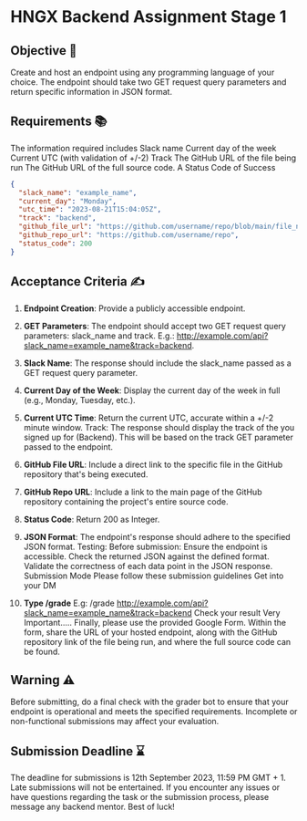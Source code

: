 # HNGX Backend Assignment Stage 1

## Objective 🎯

Create and host an endpoint using any programming language of your choice.
The endpoint should take two GET request query parameters and return specific information in JSON format.

## Requirements 📚

The information required includes Slack name
Current day of the week Current UTC (with validation of +/-2)
Track
The GitHub URL of the file being run
The GitHub URL of the full source code.
A Status Code of Success

```json
{
  "slack_name": "example_name",
  "current_day": "Monday",
  "utc_time": "2023-08-21T15:04:05Z",
  "track": "backend",
  "github_file_url": "https://github.com/username/repo/blob/main/file_name.ext",
  "github_repo_url": "https://github.com/username/repo",
  "status_code": 200
}
```

## Acceptance Criteria ✍️

1. **Endpoint Creation**: Provide a publicly accessible endpoint.
2. **GET Parameters**: The endpoint should accept two GET request query parameters: slack_name and track.
   E.g.: http://example.com/api?slack_name=example_name&track=backend.
3. **Slack Name**: The response should include the slack_name passed as a GET request query parameter.
4. **Current Day of the Week**: Display the current day of the week in full (e.g., Monday, Tuesday, etc.).
5. **Current UTC Time**: Return the current UTC, accurate within a +/-2 minute window.
   Track: The response should display the track of the you signed up for (Backend). This will be based on the track GET parameter passed to the endpoint.
6. **GitHub File URL**: Include a direct link to the specific file in the GitHub repository that's being executed.
7. **GitHub Repo URL**: Include a link to the main page of the GitHub repository containing the project's entire source code.
8. **Status Code**: Return 200 as Integer.
9. **JSON Format**: The endpoint's response should adhere to the specified JSON format.
   Testing: Before submission:
   Ensure the endpoint is accessible.
   Check the returned JSON against the defined format.
   Validate the correctness of each data point in the JSON response.
   Submission Mode
   Please follow these submission guidelines
   Get into your DM

10. **Type /grade** <your-api-endpoint-url-with-the-query-parameters>
    E.g: /grade http://example.com/api?slack_name=example_name&track=backend
    Check your result
    Very Important.....
    Finally, please use the provided Google Form. Within the form, share the URL of your hosted endpoint, along with the GitHub repository link of the file being run, and where the full source code can be found.

## Warning ⚠️

Before submitting, do a final check with the grader bot to ensure that your endpoint is operational and meets the specified requirements. Incomplete or non-functional submissions may affect your evaluation.

## Submission Deadline ⌛

The deadline for submissions is 12th September 2023, 11:59 PM GMT + 1.
Late submissions will not be entertained.
If you encounter any issues or have questions regarding the task or the submission process, please message any backend mentor.
Best of luck!
